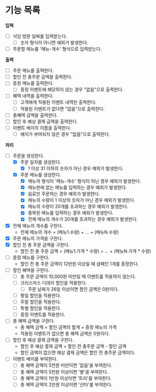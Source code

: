 # 기능 목록

**입력**

- [ ] 식당 방문 일짜를 입력받는다.
  - [ ] 숫자 형식이 아니면 예외가 발생한다.
- [ ] 주문할 메뉴를 '메뉴-개수' 형식으로 입력받는다.

**출력**
- [ ] 주문 메뉴를 출력한다.
- [ ] 할인 전 총주문 금액을 출력한다.
- [ ] 증정 메뉴를 출력한다.
  - [ ] 증정 이벤트에 해당하지 않는 경우 "없음"으로 출력한다.
- [ ] 혜택 내역을 출력한다.
  - [ ] 고객에게 적용된 이벤트 내역만 출력한다.
  - [ ] 적용된 이벤트가 없다면 "없음"으로 출력한다.
- [ ] 총혜택 금액을 출력한다.
- [ ] 할인 후 예상 결제 금액을 출력한다.
- [ ] 이벤트 배지의 이름을 출력한다.
  - [ ] 배지가 부여되지 않은 경우 "없음"으로 출력한다.

**처리**
- [ ] 주문을 생성한다.
  - [X] 주문 일자를 생성한다.
      - [X] 1 이상 31 이하의 숫자가 아닌 경우 예외가 발생한다.
  - [X] 주문 메뉴를 생성한다.
    - [X] 메뉴의 형식이 '메뉴-개수' 형식이 아닌 경우 예외가 발생한다.
    - [X] 메뉴판에 없는 메뉴를 입력하는 경우 예외가 발생한다.
    - [X] 음료만 주문하는 경우 예외가 발생한다.
    - [X] 메뉴의 수량이 1 이상의 숫자가 아닌 경우 예외가 발생한다.
    - [X] 메뉴의 수량이 20개를 초과하는 경우 예외가 발생한다.
    - [X] 중복된 메뉴를 입력하는 경우 예외가 발생한다.
    - [X] 전체 메뉴의 개수가 20개를 초과하는 경우 예외가 발생한다.
- [X] 전체 메뉴의 개수를 구한다.
  - 전체 메뉴의 개수 = (메뉴1.수량) + ... + (메뉴N.수량)
- [X] 주문 메뉴의 가격을 구한다.
- [X] 할인 전 총 주문 금액을 구한다.
  - 할인 전 총 주문 금액 = (메뉴1.가격 * 수량) + ... + (메뉴N.가격 * 수량) 
- [ ] 증정 메뉴를 구한다.
  - 할인 전 총 주문 금액이 12만원 이상일 때 샴페인 1개를 증정한다.
- [ ] 할인 혜택을 구한다.
  - [ ] 총 주문 금액이 10,000원 미만일 때 이벤트를 적용하지 않는다.
  - [ ] 크리스마스 디데이 할인을 적용한다.
    - [ ] 주문 날짜가 26일 이상이면 할인 금액은 0원이다.
  - [ ] 평일 할인을 적용한다.
  - [ ] 주말 할인을 적용한다.
  - [ ] 특별 할인을 적용한다.
  - [ ] 증정 이벤트를 적용한다.
- [ ] 총 혜택 금액을 구한다.
  - 총 혜택 금액 = 할인 금액의 합계 + 증정 메뉴의 가격
  - 적용된 이벤트가 없으면 총 혜택 금액은 0원이다.
- [ ] 할인 후 예상 결제 금액을 구한다.
    - 할인 후 예상 결제 금액 = 할인 전 총주문 금액 - 할인 금액
    - 할인 금액이 없으면 예상 결제 금액은 할인 전 총주문 금액이다.
- [ ] 이벤트 배지를 부여한다.
  - [ ] 총 혜택 금액이 5천원 미만이면 '없음'을 부여한다.
  - [ ] 총 혜택 금액이 5천원 이상이면 '별'을 부여한다.
  - [ ] 총 혜택 금액이 1만원 이상이면 '트리'를 부여한다.
  - [ ] 총 혜택 금액이 2만원 이상이면 '산타'를 부여한다.
